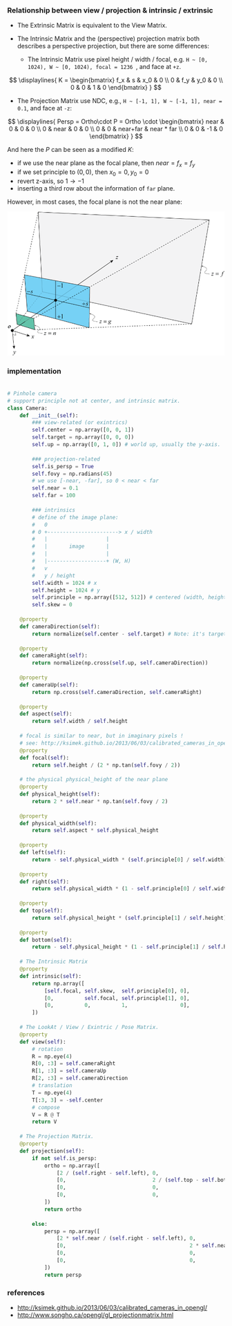 

### Relationship between view / projection & intrinsic / extrinsic

* The Extrinsic Matrix is equivalent to the View Matrix.

* The Intrinsic Matrix and the (perspective) projection matrix both describes a perspective projection, but there are some differences:

  * The Intrinsic Matrix use pixel height / width / focal, e.g. `H ~ [0, 1024), W ~ [0, 1024), focal = 1236 `, and face at `+z`.
    

$$
\displaylines{
K = \begin{bmatrix}
    f_x & s & x_0 & 0 \\
    0 & f_y  & y_0 & 0 \\
    0 & 0 & 1 & 0
    \end{bmatrix}
}
$$


* The Projection Matrix use NDC, e.g., `H ~ [-1, 1], W ~ [-1, 1], near = 0.1`, and face at `-z`:
  

$$
\displaylines{
    Persp = Ortho\cdot P = Ortho \cdot \begin{bmatrix}
    near & 0 & 0 & 0 \\
    0 & near & 0 & 0 \\
    0 & 0 & near+far & near * far \\
    0 & 0 & -1 & 0
    \end{bmatrix}
}
$$


And here the $P$ can be seen as a modified $K$:

* if we use the near plane as the focal plane, then $near = f_x = f_y$
* if we set principle to $(0, 0)$, then $x_0 = 0, y_0 = 0$
* revert z-axis, so $1 \rightarrow -1$
* inserting a third row about the information of `far` plane.

However, in most cases, the focal plane is not the near plane:


![enter image description here](camera_combined.assets/6wEgR.png)


### implementation

```python

# Pinhole camera
# support principle not at center, and intrinsic matrix.
class Camera:
    def __init__(self):
        ### view-related (or exintrics)
        self.center = np.array([0, 0, 1])
        self.target = np.array([0, 0, 0])
        self.up = np.array([0, 1, 0]) # world up, usually the y-axis.

        ### projection-related
        self.is_persp = True
        self.fovy = np.radians(45)
        # we use [-near, -far], so 0 < near < far
        self.near = 0.1
        self.far = 100
        
        ### intrinsics
        # define of the image plane:
        #   0
        # 0 +-----------------------> x / width
        #   |                   |
        #   |       image       |
        #   |                   |
        #   |-------------------+ (W, H)
        #   v
        #   y / height
        self.width = 1024 # x
        self.height = 1024 # y
        self.principle = np.array([512, 512]) # centered (width, height)
        self.skew = 0

    @property
    def cameraDirection(self):
        return normalize(self.center - self.target) # Note: it's target --> camera (or inverse cameraDirection)

    @property
    def cameraRight(self):
        return normalize(np.cross(self.up, self.cameraDirection))

    @property
    def cameraUp(self):
        return np.cross(self.cameraDirection, self.cameraRight)

    @property
    def aspect(self):
        return self.width / self.height
    
    # focal is similar to near, but in imaginary pixels !
    # see: http://ksimek.github.io/2013/06/03/calibrated_cameras_in_opengl/
    @property
    def focal(self):
        return self.height / (2 * np.tan(self.fovy / 2))

    # the physical physical_height of the near plane
    @property
    def physical_height(self):
        return 2 * self.near * np.tan(self.fovy / 2)
    
    @property
    def physical_width(self):
        return self.aspect * self.physical_height

    @property
    def left(self):
        return - self.physical_width * (self.principle[0] / self.width)

    @property
    def right(self):
        return self.physical_width * (1 - self.principle[0] / self.width)

    @property
    def top(self):
        return self.physical_height * (self.principle[1] / self.height)

    @property
    def bottom(self):
        return - self.physical_height * (1 - self.principle[1] / self.height)

    # The Intrinsic Matrix
    @property
    def intrinsic(self):
        return np.array([
            [self.focal, self.skew,  self.principle[0], 0],
            [0,          self.focal, self.principle[1], 0],
            [0,          0,          1,                 0],
        ])

    # The LookAt / View / Exintric / Pose Matrix.
    @property
    def view(self):
        # rotation
        R = np.eye(4)
        R[0, :3] = self.cameraRight
        R[1, :3] = self.cameraUp
        R[2, :3] = self.cameraDirection
        # translation
        T = np.eye(4)
        T[:3, 3] = -self.center
        # compose
        V = R @ T
        return V

    # The Projection Matrix.
    @property
    def projection(self):
        if not self.is_persp:
            ortho = np.array([
                [2 / (self.right - self.left), 0,                            0,                           - (self.right + self.left) / (self.right - self.left)],
                [0,                            2 / (self.top - self.bottom), 0,                           - (self.top + self.bottom) / (self.top - self.bottom)],
                [0,                            0,                            -2 / (self.far - self.near), - (self.far + self.near) / (self.far - self.near)    ],
                [0,                            0,                            0,                           1                                                    ],
            ])
            return ortho
        
        else:
            persp = np.array([
                [2 * self.near / (self.right - self.left), 0,                                        (self.right + self.left) / (self.right - self.left), 0                                                 ],
                [0,                                        2 * self.near / (self.top - self.bottom), (self.top + self.bottom) / (self.top - self.bottom), 0                                                 ],
                [0,                                        0,                                        - (self.near + self.far) / (self.far - self.near),   -2 * self.near * self.far / (self.far - self.near)],
                [0,                                        0,                                        -1,                                                  0                                                 ],
            ])
            return persp

```


### references

* http://ksimek.github.io/2013/06/03/calibrated_cameras_in_opengl/
* http://www.songho.ca/opengl/gl_projectionmatrix.html